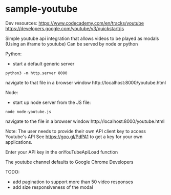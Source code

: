 # sample-youtube

Dev resources:
https://www.codecademy.com/en/tracks/youtube
https://developers.google.com/youtube/v3/quickstart/js

Simple youtube api integration that allows videos to be played as modals (Using an iframe to youtube)
Can be served by node or python

Python:
- start a default generic server

```
python3 -m http.server 8000
```

navigate to that file in a browser window
http://localhost:8000/youtube.html

Node:
- start up node server from the JS file:

```
node node-youtube.js
```

navigate to the file in a browser window
http://localhost:8000/youtube.html

Note:
The user needs to provide their own API client key to access Youtube's API
See https://goo.gl/PdPA1 to get a key for your own applications.

Enter your API key in the onYouTubeApiLoad function

The youtube channel defaults to Google Chrome Developers

TODO:

* add pagination to support more than 50 video responses
* add size responsiveness of the modal
